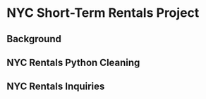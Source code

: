 # NYC Short-Term Rentals Project

## Background

## NYC Rentals Python Cleaning

## NYC Rentals Inquiries
